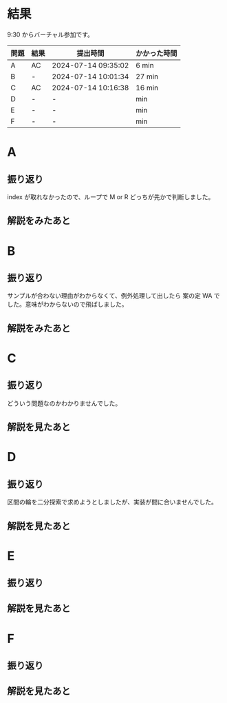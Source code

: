 # 結果

9:30 からバーチャル参加です。

| 問題 | 結果 | 提出時間            | かかった時間 |
|------|------|---------------------|--------------|
| A    | AC   | 2024-07-14 09:35:02 | 6 min        |
| B    | -    | 2024-07-14 10:01:34 | 27 min       |
| C    | AC   | 2024-07-14 10:16:38 | 16 min       |
| D    | -    | -                   |    min       |
| E    | -    | -                   |    min       |
| F    | -    | -                   |    min       |

# A

## 振り返り

index が取れなかったので、ループで M or R どっちが先かで判断しました。

## 解説をみたあと

# B

## 振り返り

サンプルが合わない理由がわからなくて、例外処理して出したら
案の定 WA でした。意味がわからないので飛ばしました。

## 解説をみたあと

# C

## 振り返り

どういう問題なのかわかりませんでした。

## 解説を見たあと

# D

## 振り返り

区間の輪を二分探索で求めようとしましたが、実装が間に合いませんでした。

## 解説を見たあと

# E

## 振り返り

## 解説を見たあと

# F

## 振り返り

## 解説を見たあと

